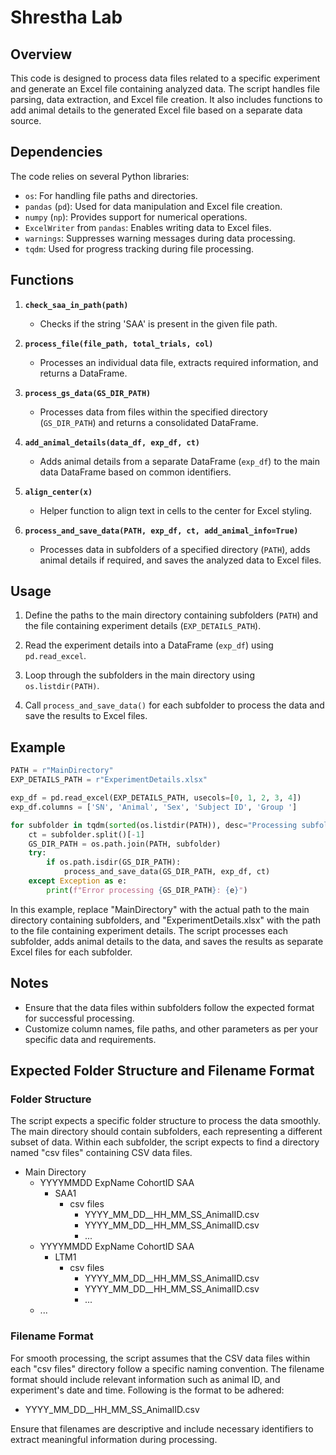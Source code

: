 # Shrestha Lab

## Overview

This code is designed to process data files related to a specific experiment and generate an Excel file containing analyzed data. The script handles file parsing, data extraction, and Excel file creation. It also includes functions to add animal details to the generated Excel file based on a separate data source.

## Dependencies

The code relies on several Python libraries:

- `os`: For handling file paths and directories.
- `pandas` (`pd`): Used for data manipulation and Excel file creation.
- `numpy` (`np`): Provides support for numerical operations.
- `ExcelWriter` from `pandas`: Enables writing data to Excel files.
- `warnings`: Suppresses warning messages during data processing.
- `tqdm`: Used for progress tracking during file processing.

## Functions

1. **`check_saa_in_path(path)`**
   - Checks if the string 'SAA' is present in the given file path.

2. **`process_file(file_path, total_trials, col)`**
   - Processes an individual data file, extracts required information, and returns a DataFrame.

3. **`process_gs_data(GS_DIR_PATH)`**
   - Processes data from files within the specified directory (`GS_DIR_PATH`) and returns a consolidated DataFrame.

4. **`add_animal_details(data_df, exp_df, ct)`**
   - Adds animal details from a separate DataFrame (`exp_df`) to the main data DataFrame based on common identifiers.

5. **`align_center(x)`**
   - Helper function to align text in cells to the center for Excel styling.

6. **`process_and_save_data(PATH, exp_df, ct, add_animal_info=True)`**
   - Processes data in subfolders of a specified directory (`PATH`), adds animal details if required, and saves the analyzed data to Excel files.

## Usage

1. Define the paths to the main directory containing subfolders (`PATH`) and the file containing experiment details (`EXP_DETAILS_PATH`).

2. Read the experiment details into a DataFrame (`exp_df`) using `pd.read_excel`.

3. Loop through the subfolders in the main directory using `os.listdir(PATH)`.

4. Call `process_and_save_data()` for each subfolder to process the data and save the results to Excel files.

## Example

```python
PATH = r"MainDirectory"
EXP_DETAILS_PATH = r"ExperimentDetails.xlsx"

exp_df = pd.read_excel(EXP_DETAILS_PATH, usecols=[0, 1, 2, 3, 4])
exp_df.columns = ['SN', 'Animal', 'Sex', 'Subject ID', 'Group ']

for subfolder in tqdm(sorted(os.listdir(PATH)), desc="Processing subfolders", unit="folder"):
    ct = subfolder.split()[-1]
    GS_DIR_PATH = os.path.join(PATH, subfolder)
    try:
        if os.path.isdir(GS_DIR_PATH):
            process_and_save_data(GS_DIR_PATH, exp_df, ct)
    except Exception as e:
        print(f"Error processing {GS_DIR_PATH}: {e}")
```

In this example, replace "MainDirectory" with the actual path to the main directory containing subfolders, and "ExperimentDetails.xlsx" with the path to the file containing experiment details. The script processes each subfolder, adds animal details to the data, and saves the results as separate Excel files for each subfolder.

## Notes

- Ensure that the data files within subfolders follow the expected format for successful processing.
- Customize column names, file paths, and other parameters as per your specific data and requirements.

## Expected Folder Structure and Filename Format

### Folder Structure

The script expects a specific folder structure to process the data smoothly. The main directory should contain subfolders, each representing a different subset of data. Within each subfolder, the script expects to find a directory named "csv files" containing CSV data files.

- Main Directory
  - YYYYMMDD ExpName CohortID SAA 
    - SAA1
      - csv files
        - YYYY_MM_DD__HH_MM_SS_AnimalID.csv
        - YYYY_MM_DD__HH_MM_SS_AnimalID.csv
        - ...
  - YYYYMMDD ExpName CohortID SAA
    - LTM1
      - csv files
        - YYYY_MM_DD__HH_MM_SS_AnimalID.csv
        - YYYY_MM_DD__HH_MM_SS_AnimalID.csv
        - ...
  - ...

### Filename Format

For smooth processing, the script assumes that the CSV data files within each "csv files" directory follow a specific naming convention. The filename format should include relevant information such as animal ID, and experiment's date and time. Following is the format to be adhered:

- YYYY_MM_DD__HH_MM_SS_AnimalID.csv

Ensure that filenames are descriptive and include necessary identifiers to extract meaningful information during processing.

